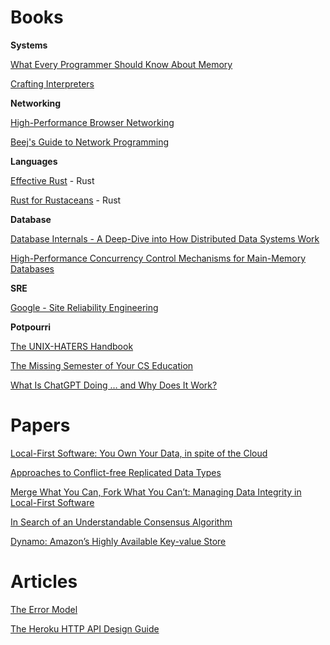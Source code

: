 # Books

**Systems**

[What Every Programmer Should Know About Memory](https://people.freebsd.org/~lstewart/articles/cpumemory.pdf)

[Crafting Interpreters](https://craftinginterpreters.com/)

**Networking**

[High-Performance Browser Networking](https://hpbn.co/primer-on-latency-and-bandwidth/)

[Beej's Guide to Network Programming](https://beej.us/guide/bgnet/html//index.html)

**Languages**

[Effective Rust](https://www.lurklurk.org/effective-rust/title-page.html) - Rust

[Rust for Rustaceans](https://rust-for-rustaceans.com/) - Rust

**Database**

[Database Internals - A Deep-Dive into How Distributed Data Systems Work](https://www.databass.dev/)

[High-Performance Concurrency Control Mechanisms for Main-Memory Databases](https://vldb.org/pvldb/vol5/p298_per-akelarson_vldb2012.pdf)

**SRE**

[Google - Site Reliability Engineering](https://sre.google/sre-book/table-of-contents/)

**Potpourri**

[The UNIX-HATERS Handbook](https://web.mit.edu/~simsong/www/ugh.pdf)

[The Missing Semester of Your CS Education](https://missing.csail.mit.edu/)

[What Is ChatGPT Doing … and Why Does It Work?](https://writings.stephenwolfram.com/2023/02/what-is-chatgpt-doing-and-why-does-it-work/)

# Papers

[Local-First Software: You Own Your Data, in spite of the Cloud](https://www.inkandswitch.com/local-first/static/local-first.pdf)

[Approaches to Conflict-free Replicated Data Types](https://arxiv.org/pdf/2310.18220)

[Merge What You Can, Fork What You Can’t: Managing Data Integrity in Local-First Software](https://nicholasschiefer.com/papers/2022-papoc22-merge.pdf)

[In Search of an Understandable Consensus Algorithm](https://raft.github.io/raft.pdf)

[Dynamo: Amazon’s Highly Available Key-value Store](https://www.allthingsdistributed.com/files/amazon-dynamo-sosp2007.pdf)

# Articles

[The Error Model](https://joeduffyblog.com/2016/02/07/the-error-model/)

[The Heroku HTTP API Design Guide](https://github.com/brandur/heroku-http-api-design)
